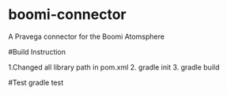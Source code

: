 # boomi-connector
A Pravega connector for the Boomi Atomsphere

#Build Instruction

1.Changed all library path in pom.xml 
2. gradle init
3. gradle build

#Test
gradle test

